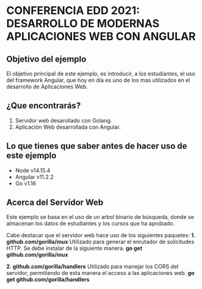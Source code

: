 # **CONFERENCIA EDD 2021: DESARROLLO DE MODERNAS APLICACIONES WEB CON ANGULAR**

## Objetivo del ejemplo
El objetivo principal de este ejemplo, es introducir, a los estudiantes, el uso del framework 
Angular, que hoy en día es uno de los mas utilizados en el desarrollo de Aplicaciones Web.

## ¿Que encontrarás?
1. Servidor web desarollado con Golang.
2. Aplicación Web desarrollada con Angular.

## Lo que tienes que saber antes de hacer uso de este ejemplo
* Node v14.15.4
* Angular v11.2.2
* Go v1.16

## Acerca del Servidor Web
Este ejemplo se basa en el uso de un arbol binario de búsqueda, donde se almacenan los datos de
estudiantes y los cursos que ha aprobado.

Cabe destacar que el servidor web hace uso de los siguientes paquetes:
**1. github.com/gorilla/mux**
Utilizado para generar el enrutador de solicitudes HTTP.
Se debe instalar de la siguiente manera.
**go get github.com/gorilla/mux**

**2. github.com/gorilla/handlers**
Utilizado para manejar los CORS del servidor, permitiendo de esta manera
el acceso a las aplicaciones web.
**go get github.com/gorilla/handlers**